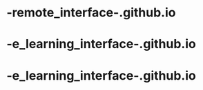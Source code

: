 # -remote_interface-.github.io
# -e_learning_interface-.github.io
# -e_learning_interface-.github.io
